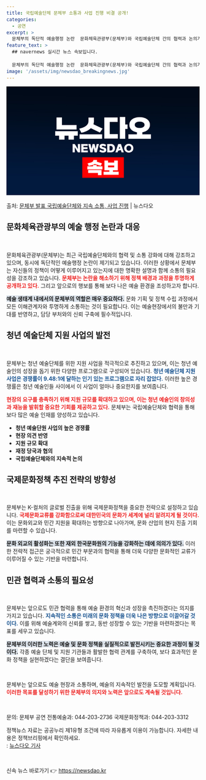 ```yaml
---
title: 국립예술단체 문체부 소통과 사업 진행 비결 공개!
categories:
  - 공연
excerpt: >
  문체부의 독단적 예술행정 논란  문화체육관광부(문체부)와 국립예술단체 간의 협력과 논의가 강조되는 가운데, …
feature_text: >
  ## navernews 실시간 뉴스 속보입니다.

  문체부의 독단적 예술행정 논란  문화체육관광부(문체부)와 국립예술단체 간의 협력과 논의가 강조되는 가운데, …
image: '/assets/img/newsdao_breakingnews.jpg'
---
```


![뉴스다오 속보](/assets/img/newsdao_breakingnews.jpg)

<p>출처: <a href="https://newsdao.kr/5054" rel="dofollow">문체부 발표 국립예술단체와 지속 소통, 사업 진행</a> | 뉴스다오</p>

<h2 data-ke-size="size26">문화체육관광부의 예술 행정 논란과 대응</h2>

<p data-ke-size="size16">&nbsp;</p>
문화체육관광부(문체부)는 최근 국립예술단체와의 협력 및 소통 강화에 대해 강조하고 있으며, 동시에 독단적인 예술행정 논란이 제기되고 있습니다. 이러한 상황에서 문체부는 자신들의 정책이 어떻게 이루어지고 있는지에 대한 명확한 설명과 함께 소통의 필요성을 강조하고 있습니다. <b><span style="color: #ee2323;">문체부는 논란을 해소하기 위해 정책 배경과 과정을 투명하게 공개하고 있다.</span></b> 그리고 앞으로의 행보를 통해 보다 나은 예술 환경을 조성하고자 합니다. 

<b><span style="background-color: #21538527;">예술 생태계 내에서의 문체부의 역할은 매우 중요하다.</span></b> 문화 기획 및 정책 수립 과정에서 모든 이해관계자와 투명하게 소통하는 것이 필요합니다. 이는 예술현장에서의 불만과 기대를 반영하고, 담당 부처와의 신뢰 구축에 필수적입니다.

<h2 data-ke-size="size26">청년 예술단체 지원 사업의 발전</h2>

<p data-ke-size="size16">&nbsp;</p>
문체부는 청년 예술단체를 위한 지원 사업을 적극적으로 추진하고 있으며, 이는 청년 예술인의 성장을 돕기 위한 다양한 프로그램으로 구성되어 있습니다. <b><span style="color: #1a5490;">청년 예술단체 지원 사업은 경쟁률이 9.48:1에 달하는 인기 있는 프로그램으로 자리 잡았다.</span></b> 이러한 높은 경쟁률은 청년 예술인들 사이에서 이 사업이 얼마나 중요한지를 보여줍니다. 

<b><span style="color: #ee2323;">현장의 요구를 충족하기 위해 지원 규모를 확대하고 있으며, 이는 청년 예술인의 창의성과 재능을 발휘할 중요한 기회를 제공하고 있다.</span></b> 문체부는 국립예술단체와 협력을 통해 보다 많은 예술 인재를 양성하고 있습니다. 

<ul>
  <li><b>청년 예술단원 사업의 높은 경쟁률</b></li>
  <li><b>현장 의견 반영</b></li>
  <li><b>지원 규모 확대</b></li>
  <li><b>재정 당국과 협의</b></li>
  <li><b>국립예술단체와의 지속적 논의</b></li>
</ul>

<h2 data-ke-size="size26">국제문화정책 추진 전략의 방향성</h2>

<p data-ke-size="size16">&nbsp;</p>
 문체부는 K-컬처의 글로벌 진출을 위해 국제문화정책을 중요한 전략으로 설정하고 있습니다. <b><span style="color: #ee2323;">국제문화교류를 강화함으로써 대한민국의 문화가 세계에 널리 알려지게 될 것이다.</span></b> 이는 문화외교와 민간 지원을 확대하는 방향으로 나아가며, 문화 산업의 현지 진출 기회를 마련할 수 있습니다. 

<b><span style="background-color: #21538527;">문화 외교의 활성화는 또한 재외 한국문화원의 기능을 강화하는 데에 의의가 있다.</span></b> 이러한 전략적 접근은 궁극적으로 민간 부문과의 협력을 통해 더욱 다양한 문화적인 교류가 이루어질 수 있는 기반을 마련합니다. 

<h2 data-ke-size="size26">민관 협력과 소통의 필요성</h2>

<p data-ke-size="size16">&nbsp;</p>
문체부는 앞으로도 민관 협력을 통해 예술 환경의 혁신과 성장을 촉진하겠다는 의지를 가지고 있습니다. <b><span style="color: #1a5490;">지속적인 소통은 미래의 문화 정책을 더욱 나은 방향으로 이끌어갈 것이다.</span></b> 이를 위해 예술계와의 신뢰를 쌓고, 동반 성장할 수 있는 기반을 마련하겠다는 목표를 세우고 있습니다.

<b><span style="background-color: #21538527;">문체부의 이러한 노력은 예술 및 문화 정책을 실질적으로 발전시키는 중요한 과정이 될 것이다.</span></b> 각종 예술 단체 및 지원 기관들과 활발한 협력 관계를 구축하여, 보다 효과적인 문화 정책을 실현하겠다는 결단을 보여줍니다. 

<p data-ke-size="size16">&nbsp;</p>
문체부는 앞으로도 예술 현장과 소통하며, 예술의 지속적인 발전을 도모할 계획입니다. <b><span style="color: #ee2323;">이러한 목표를 달성하기 위한 문체부의 의지와 노력은 앞으로도 계속될 것입니다.</span></b> 

<p data-ke-size="size16">&nbsp;</p>
문의:   
문체부 공연 전통예술과: 044-203-2736   
국제문화정책과: 044-203-3312  

<span>정책뉴스 자료는 공공누리 제1유형 조건에 따라 자유롭게 이용이 가능합니다. 자세한 내용은 정책브리핑에서 확인하세요.</span>   
: <a href="https://newsdao.kr/5054" target="_blank">뉴스다오 기사</a> 

<p data-ke-size="size16">&nbsp;</p> 

신속 뉴스 바로가기 👉 <a href="https://newsdao.kr" rel="dofollow">https://newsdao.kr</a>


